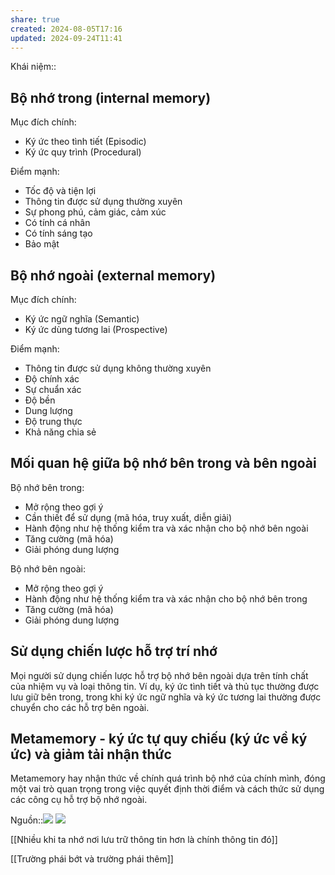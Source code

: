 ```yaml
---
share: true
created: 2024-08-05T17:16
updated: 2024-09-24T11:41
---
```

Khái niệm:: 
## Bộ nhớ trong (internal memory)
Mục đích chính:
- Ký ức theo tình tiết (Episodic)
- Ký ức quy trình (Procedural)

Điểm mạnh:
- Tốc độ và tiện lợi
- Thông tin được sử dụng thường xuyên
- Sự phong phú, cảm giác, cảm xúc
- Có tính cá nhân
- Có tính sáng tạo
- Bảo mật
## Bộ nhớ ngoài (external memory)
Mục đích chính:
- Ký ức ngữ nghĩa (Semantic)
- Ký ức dùng tương lai (Prospective)

Điểm mạnh:
- Thông tin được sử dụng không thường xuyên
- Độ chính xác
- Sự chuẩn xác
- Độ bền
- Dung lượng
- Độ trung thực
- Khả năng chia sẻ
## Mối quan hệ giữa bộ nhớ bên trong và bên ngoài
Bộ nhớ bên trong:
- Mở rộng theo gợi ý
- Cần thiết để sử dụng (mã hóa, truy xuất, diễn giải)
- Hành động như hệ thống kiểm tra và xác nhận cho bộ nhớ bên ngoài
- Tăng cường (mã hóa)
- Giải phóng dung lượng

Bộ nhớ bên ngoài:
- Mở rộng theo gợi ý
- Hành động như hệ thống kiểm tra và xác nhận cho bộ nhớ bên trong
- Tăng cường (mã hóa)
- Giải phóng dung lượng
## Sử dụng chiến lược hỗ trợ trí nhớ
Mọi người sử dụng chiến lược hỗ trợ bộ nhớ bên ngoài dựa trên tính chất của nhiệm vụ và loại thông tin. Ví dụ, ký ức tình tiết và thủ tục thường được lưu giữ bên trong, trong khi ký ức ngữ nghĩa và ký ức tương lai thường được chuyển cho các hỗ trợ bên ngoài.

## Metamemory - ký ức tự quy chiếu (ký ức về ký ức) và giảm tải nhận thức
Metamemory hay nhận thức về chính quá trình bộ nhớ của chính mình, đóng một vai trò quan trọng trong việc quyết định thời điểm và cách thức sử dụng các công cụ hỗ trợ bộ nhớ ngoài.

Nguồn::![](https://i.imgur.com/7Akkvmx.png)
![](https://i.imgur.com/USfoDXS.jpeg)

[[Nhiều khi ta nhớ nơi lưu trữ thông tin hơn là chính thông tin đó]]

[[Trường phái bớt và trường phái thêm]]